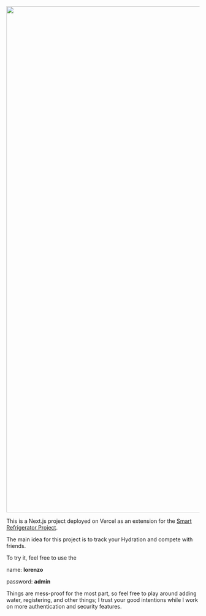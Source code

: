 
<img width="1321" alt="" src="https://github.com/loty2019/water-dispenser-web/assets/125715080/4d6c66da-158e-4547-8577-1b5d585c3b68">


This is a Next.js project deployed on Vercel as an extension for the [Smart Refrigerator Project](https://github.com/loty2019/RefrigeratorWaterDispenser).

The main idea for this project is to track your Hydration and compete with friends.

To try it, feel free to use the 


name: **lorenzo** 

password: **admin**

Things are mess-proof for the most part, so feel free to play around adding water, registering, and other things; I trust your good intentions while I work on more authentication and security features.

